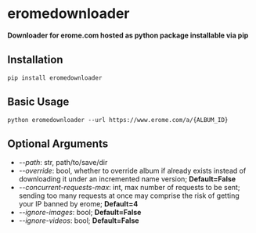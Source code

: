 # eromedownloader

__Downloader for erome.com hosted as python package installable via pip__

## Installation

```shell
pip install eromedownloader
```

## Basic Usage

```shell
python eromedownloader --url https://www.erome.com/a/{ALBUM_ID}  
```

## Optional Arguments

- *--path*: str, path/to/save/dir
- *--override*: bool, whether to override album if already exists instead of downloading it under an incremented name version; __Default=False__
- *--concurrent-requests-max*: int, max number of requests to be sent; sending too many requests at once may comprise the risk of getting your IP banned by erome; __Default=4__
- *--ignore-images*: bool; __Default=False__
- *--ignore-videos*: bool; __Default=False__